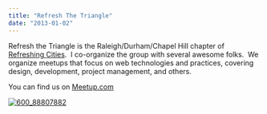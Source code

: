 ```yaml
---
title: "Refresh The Triangle"
date: "2013-01-02"
---
```


Refresh the Triangle is the Raleigh/Durham/Chapel Hill chapter of [Refreshing Cities](http://refreshingcities.com/).  I co-organize the group with several awesome folks.  We organize meetups that focus on web technologies and practices, covering design, development, project management, and others.

You can find us on [Meetup.com](http://www.meetup.com/refreshthetriangle/)

[![600_88807882](https://d2ypg8o05lff0b.cloudfront.net/wp-content/uploads/2013/01/refresh.png)](http://www.meetup.com/refreshthetriangle/)
